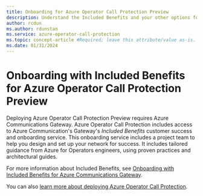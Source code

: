 ```yaml
---
title: Onboarding for Azure Operator Call Protection Preview
description: Understand the Included Benefits and your other options for onboarding to Azure Operator Call Protection Preview.
author: rcdun
ms.author: rdunstan
ms.service: azure-operator-call-protection
ms.topic: concept-article #Required; leave this attribute/value as-is.
ms.date: 01/31/2024
---
```


# Onboarding with Included Benefits for Azure Operator Call Protection Preview

Deploying Azure Operator Call Protection Preview requires Azure Communications Gateway. Azure Operator Call Protection includes access to Azure Communication's Gateway's _Included Benefits_ customer success and onboarding service. This onboarding service includes a project team to help you design and set up your network for success. It includes tailored guidance from Azure for Operators engineers, using proven practices and architectural guides.

For more information about Included Benefits, see [Onboarding with Included Benefits for Azure Communications Gateway](../communications-gateway/onboarding.md).

You can also [learn more about deploying Azure Operator Call Protection](deployment-overview.md).
